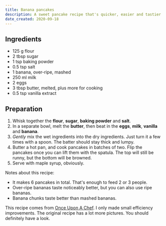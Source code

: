 ```yaml
---
title: Banana pancakes
description: A sweet pancake recipe that's quicker, easier and tastier than regular crêpes.
date_created: 2020-09-18
---
```


## Ingredients

- 125 g flour
- 2 tbsp sugar
- 1 tsp baking powder
- 0.5 tsp salt
- 1 banana, over-ripe, mashed
- 250 ml milk
- 2 eggs
- 3 tbsp butter, melted, plus more for cooking
- 0.5 tsp vanilla extract

## Preparation

1. Whisk together the **flour**, **sugar**, **baking powder** and **salt**.
2. In a separate bowl, melt the **butter**, then beat in the **eggs**, **milk**, **vanilla** and **banana**.
3. *Gently* mix the wet ingredients into the dry ingredients. Just turn it a few times with a spoon. The batter should stay thick and lumpy.
4. Butter a hot pan, and cook pancakes in batches of two. Flip the pancakes once you can lift them with the spatula. The top will still be runny, but the bottom will be browned.
5. Serve with maple syrup, obviously.

Notes about this recipe:

- It makes 6 pancakes in total. That's enough to feed 2 or 3 people.
- Over-ripe bananas taste noticeably better, but you can also use ripe bananas.
- Banana chunks taste better than mashed bananas.

This recipe comes from [Once Upon A Chef](https://www.onceuponachef.com/recipes/banana-pancakes.html). I only made small efficiency improvements. The original recipe has a lot more pictures. You should definitely have a look.

